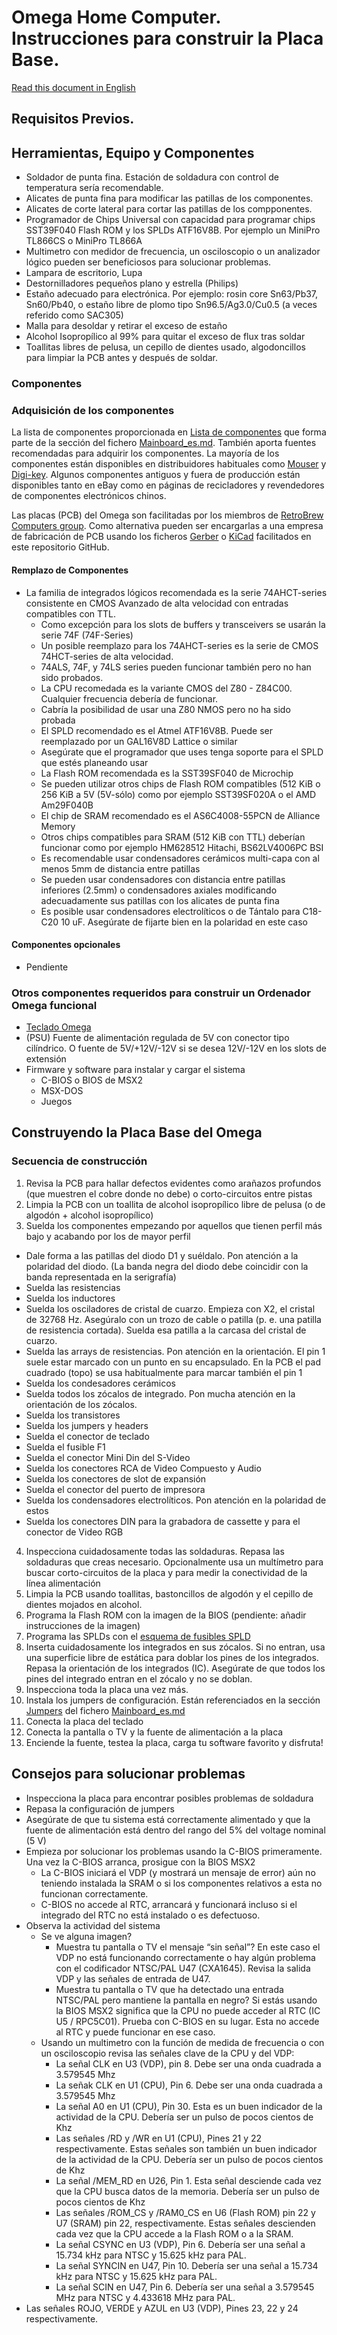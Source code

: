 # Omega Home Computer. Instrucciones para construir la Placa Base.

[Read this document in English](Mainboard_Building_Instructions.md)

## Requisitos Previos.

## Herramientas, Equipo y Componentes
* Soldador de punta fina. Estación de soldadura con control de temperatura sería recomendable.
* Alicates de punta fina para modificar las patillas de los componentes.
* Alicates de corte lateral para cortar las patillas de los compponentes.
* Programador de Chips Universal con capacidad para programar chips SST39F040 Flash ROM y los SPLDs ATF16V8B. Por ejemplo un MiniPro TL866CS o MiniPro TL866A
* Multimetro con medidor de frecuencia, un osciloscopio o un analizador lógico pueden ser beneficiosos para solucionar problemas.
* Lampara de escritorio, Lupa
* Destornilladores pequeños plano y estrella (Philips)
* Estaño adecuado para electrónica. Por ejemplo: rosin core Sn63/Pb37, Sn60/Pb40, o estaño libre de plomo tipo Sn96.5/Ag3.0/Cu0.5 (a veces referido como SAC305) 
* Malla para desoldar y retirar el exceso de estaño
* Alcohol Isopropílico al 99% para quitar el exceso de flux tras soldar
* Toallitas libres de pelusa, un cepillo de dientes usado, algodoncillos para limpiar la PCB antes y después de soldar.

### Componentes

### Adquisición de los componentes
La lista de componentes proporcionada en [Lista de componentes](Mainboard_es.md#lista-de-componentes) que forma parte de la sección del fichero [Mainboard_es.md](Mainboard_es.md). También aporta fuentes recomendadas para adquirir los componentes.
La mayoría de los componentes están disponibles en distribuidores habituales como [Mouser](https://www.mouser.com/ProjectManager/ProjectDetail.aspx?AccesID=11fd34d22c) y [Digi-key](https://www.digikey.com).
Algunos componentes antiguos y fuera de producción están disponibles tanto en eBay como en páginas de recicladores y revendedores de componentes electrónicos chinos.

Las placas (PCB) del Omega son facilitadas por los miembros de [RetroBrew Computers group](https://www.retrobrewcomputers.org/doku.php?id=boardinventory#omega_home_computer_project_sergey_kiselev).
Como alternativa pueden ser encargarlas a una empresa de  fabricación de PCB usando los ficheros [Gerber](Mainboard/gerber) o [KiCad](Mainboard/KiCad) facilitados en este repositorio GitHub.

#### Remplazo de Componentes

* La familia de integrados lógicos recomendada es la serie 74AHCT-series consistente en CMOS Avanzado de alta velocidad con entradas compatibles con TTL.
  * Como excepción para los slots de buffers y transceivers se usarán la serie 74F (74F-Series)
  * Un posible reemplazo para los 74AHCT-series es la serie de CMOS 74HCT-series de alta velocidad.
  * 74ALS, 74F, y 74LS series pueden funcionar también pero no han sido probados.
  * La CPU recomedada es la variante CMOS del Z80 - Z84C00. Cualquier frecuencia debería de funcionar.
  * Cabría la posibilidad de usar una Z80 NMOS pero no ha sido probada
  * El SPLD recomendado es el Atmel ATF16V8B. Puede ser reemplazado por un GAL16V8D Lattice o similar
  * Asegúrate que el programador que uses tenga soporte para el SPLD que estés planeando usar
  * La Flash ROM recomendada es la SST39SF040 de Microchip
  * Se pueden utilizar otros chips de Flash ROM compatibles (512 KiB o 256 KiB a 5V (5V-sólo) como por ejemplo SST39SF020A o el AMD Am29F040B
  * El chip de SRAM recomendado es el AS6C4008-55PCN de Alliance Memory
  * Otros chips compatibles para SRAM (512 KiB con TTL) deberían funcionar como por ejemplo HM628512 Hitachi, BS62LV4006PC BSI
  * Es recomendable usar condensadores cerámicos multi-capa con al menos 5mm de distancia entre patillas
  * Se pueden usar condensadores con distancia entre patillas inferiores (2.5mm) o condensadores axiales modificando adecuadamente sus patillas con los alicates de punta fina
  * Es posible usar condensadores electrolíticos o de Tántalo para C18-C20 10 uF. Asegúrate de fijarte bien en la polaridad en este caso

#### Componentes opcionales

* Pendiente

### Otros componentes requeridos para construir un Ordenador Omega funcional

* [Teclado Omega](Keyboard_es.md)
* (PSU) Fuente de alimentación regulada de 5V con conector tipo cilíndrico. O fuente de 5V/+12V/-12V si se desea 12V/-12V en los slots de extensión
* Firmware y software para instalar y cargar el sistema
  * C-BIOS o BIOS de MSX2
  * MSX-DOS
  * Juegos

## Construyendo la Placa Base del Omega

### Secuencia de construcción

1. Revisa la PCB para hallar defectos evidentes como arañazos profundos (que muestren el cobre donde no debe) o corto-circuitos entre pistas
2. Limpia la PCB con un toallita de alcohol isopropílico libre de pelusa (o de algodón + alcohol isopropílico) 
3. Suelda los componentes empezando por aquellos que tienen perfil más bajo y acabando por los de mayor perfil
  * Dale forma a las patillas del diodo D1 y suéldalo. Pon atención a la polaridad del diodo. (La banda negra del diodo debe coincidir con la banda representada en la serigrafía)
  * Suelda las resistencias
  * Suelda los inductores
  * Suelda los osciladores de cristal de cuarzo. Empieza con X2, el cristal de 32768 Hz. Asegúralo con un trozo de cable o patilla (p. e. una patilla de resistencia cortada). Suelda esa patilla a la carcasa del cristal de cuarzo.
  * Suelda las arrays de resistencias. Pon atención en la orientación. El pin 1 suele estar marcado con un punto en su encapsulado. En la PCB el pad cuadrado (topo) se usa habitualmente para marcar también el pin 1
  * Suelda los condesadores cerámicos
  * Suelda todos los zócalos de integrado. Pon mucha atención en la orientación de los zócalos.
  * Suelda los transistores
  * Suelda los jumpers y headers
  * Suelda el conector de teclado
  * Suelda el fusible F1
  * Suelda el conector Mini Din del S-Video
  * Suelda los conectores RCA de Video Compuesto y Audio
  * Suelda los conectores de slot de expansión
  * Suelda el conector del puerto de impresora
  * Suelda los condensadores electrolíticos. Pon atención en la polaridad de estos
  * Suelda los conectores DIN para la grabadora de cassette y para el conector de Video RGB
4. Inspecciona cuidadosamente todas las soldaduras. Repasa las soldaduras que creas necesario. Opcionalmente usa un multímetro para buscar corto-circuitos de la placa y para medir la conectividad de la línea alimentación
5. Limpia la PCB usando toallitas, bastoncillos de algodón y el cepillo de dientes mojados en alcohol.
6. Programa la Flash ROM con la imagen de la BIOS (pendiente: añadir instrucciones de la imagen)
7. Programa las SPLDs con el [esquema de fusibles SPLD](Mainboard/SPLD)
8. Inserta cuidadosamente los integrados en sus zócalos. Si no entran, usa una superficie libre de estática para doblar los pines de los integrados. Repasa la orientación de los integrados (IC). Asegúrate de que todos los pines del integrado entran en el zócalo y no se doblan.
9. Inspecciona toda la placa una vez más.
10. Instala los jumpers de configuración. Están referenciados en la sección [Jumpers](Mainboard_es.md#jumpers) del fichero [Mainboard_es.md](Mainboard_es.md)
11. Conecta la placa del teclado
12. Conecta la pantalla o TV y la fuente de alimentación a la placa
13. Enciende la fuente, testea la placa, carga tu software favorito y disfruta!

## Consejos para solucionar problemas

* Inspecciona la placa para encontrar posibles problemas de soldadura
* Repasa la configuración de jumpers
* Asegúrate de que tu sistema está correctamente alimentado y que la fuente de alimentación está dentro del rango del 5% del voltage nominal (5 V)
* Empieza por solucionar los problemas usando la C-BIOS primeramente. Una vez la C-BIOS arranca, prosigue con la BIOS MSX2
  * La C-BIOS iniciará el VDP (y mostrará un mensaje de error) aún no teniendo instalada la SRAM o si los componentes relativos a esta no funcionan correctamente.
  * C-BIOS no accede al RTC, arrancará y funcionará incluso si el integrado del RTC no está instalado o es defectuoso.
* Observa la actividad del sistema
  * Se ve alguna imagen?
    * Muestra tu pantalla o TV el mensaje “sin señal”? En este caso el VDP no está funcionando correctamente o hay algún problema con el codificador NTSC/PAL U47 (CXA1645). Revisa la salida VDP y las señales de entrada de U47.
    * Muestra tu pantalla o TV que ha detectado una entrada NTSC/PAL pero mantiene la pantalla en negro? Si estás usando la BIOS MSX2 significa que la CPU no puede acceder al RTC (IC U5 / RPC5C01). Prueba con C-BIOS en su lugar. Esta no accede al RTC y puede funcionar en ese caso.
  * Usando un multimetro con la función de medida de frecuencia o con un osciloscopio revisa las señales clave de la CPU y del VDP:
    * La señal CLK en U3 (VDP), pin 8. Debe ser una onda cuadrada a 3.579545 Mhz
    * La señak CLK en U1 (CPU), Pin 6. Debe ser una onda cuadrada a 3.579545 Mhz
    * La señal A0 en U1 (CPU), Pin 30. Esta es un buen indicador de la actividad de la CPU. Debería ser un pulso de pocos cientos de Khz
    * Las señales /RD y /WR en U1 (CPU), Pines 21 y 22 respectivamente. Estas señales son también un buen indicador de la actividad de la CPU. Debería ser un pulso de pocos cientos de Khz
    * La señal /MEM_RD en U26, Pin 1. Esta señal desciende cada vez que la CPU busca datos de la memoria. Debería ser un pulso de pocos cientos de Khz
    * Las señales /ROM_CS y /RAM0_CS en U6 (Flash ROM) pin 22 y U7 (SRAM) pin 22, respectivamente. Estas señales descienden cada vez que la CPU accede a la Flash ROM o a la SRAM.
    * La señal CSYNC en U3 (VDP), Pin 6. Debería ser una señal a 15.734 kHz para NTSC y 15.625 kHz para PAL.
    * La señal SYNCIN en U47, Pin 10. Debería ser una señal a 15.734 kHz para NTSC y 15.625 kHz para PAL.
    * La señal SCIN en U47, Pin 6. Debería ser una señal a 3.579545 MHz para NTSC y 4.433618 MHz para PAL.
* Las señales ROJO, VERDE y AZUL en U3 (VDP), Pines 23, 22 y 24 respectivamente.

